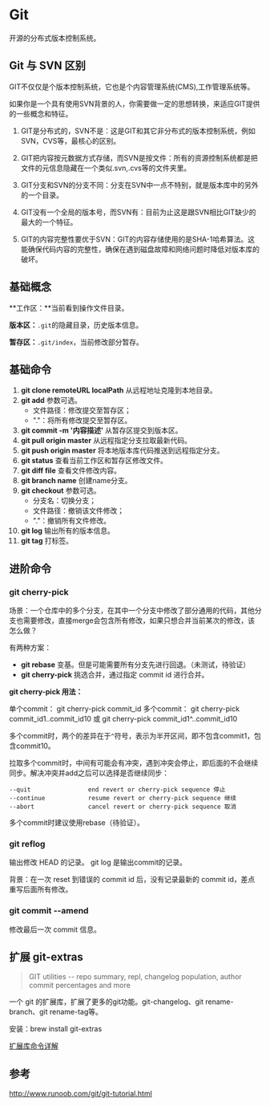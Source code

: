 # Git 

开源的分布式版本控制系统。

## Git 与 SVN 区别

GIT不仅仅是个版本控制系统，它也是个内容管理系统(CMS),工作管理系统等。

如果你是一个具有使用SVN背景的人，你需要做一定的思想转换，来适应GIT提供的一些概念和特征。

1. GIT是分布式的，SVN不是：这是GIT和其它非分布式的版本控制系统，例如SVN，CVS等，最核心的区别。

2. GIT把内容按元数据方式存储，而SVN是按文件：所有的资源控制系统都是把文件的元信息隐藏在一个类似.svn,.cvs等的文件夹里。

3. GIT分支和SVN的分支不同：分支在SVN中一点不特别，就是版本库中的另外的一个目录。

4. GIT没有一个全局的版本号，而SVN有：目前为止这是跟SVN相比GIT缺少的最大的一个特征。

5. GIT的内容完整性要优于SVN：GIT的内容存储使用的是SHA-1哈希算法。这能确保代码内容的完整性，确保在遇到磁盘故障和网络问题时降低对版本库的破坏。

## 基础概念

**工作区：**当前看到操作文件目录。

**版本区：**`.git`的隐藏目录，历史版本信息。

**暂存区：**`.git/index`，当前修改部分暂存。

## 基础命令

1. **git clone remoteURL localPath** 从远程地址克隆到本地目录。
2. **git add** 参数可选。
	* 文件路径：修改提交至暂存区；
	* "."：将所有修改提交至暂存区。
3. **git commit -m '内容描述'** 从暂存区提交到版本区。
4. **git pull origin master** 从远程指定分支拉取最新代码。
5. **git push origin master** 将本地版本库代码推送到远程指定分支。
6. **git status** 查看当前工作区和暂存区修改文件。
7. **git diff file** 查看文件修改内容。
8. **git branch name** 创建name分支。
9. **git checkout** 参数可选。
	* 分支名：切换分支；
	* 文件路径：撤销该文件修改；
	* "."：撤销所有文件修改。
10. **git log** 输出所有的版本信息。
11. **git tag** 打标签。

## 进阶命令

### git cherry-pick

场景：一个仓库中的多个分支，在其中一个分支中修改了部分通用的代码，其他分支也需要修改，直接merge会包含所有修改，如果只想合并当前某次的修改，该怎么做？

有两种方案：

* **git rebase** 变基。但是可能需要所有分支先进行回退。（未测试，待验证）
* **git cherry-pick** 挑选合并，通过指定 commit id 进行合并。

**git cherry-pick 用法：** 

单个commit： git cherry-pick commit_id
多个commit： git cherry-pick commit_id1..commit_id10 或 git cherry-pick commit_id1^..commit_id10

多个commit时，两个的差异在于`^`符号，表示为半开区间，即不包含commit1，包含commit10。

拉取多个commit时，中间有可能会有冲突，遇到冲突会停止，即后面的不会继续同步。解决冲突并add之后可以选择是否继续同步：

```
--quit                end revert or cherry-pick sequence 停止
--continue            resume revert or cherry-pick sequence 继续
--abort               cancel revert or cherry-pick sequence 取消
```

多个commit时建议使用rebase（待验证）。

### git reflog

输出修改 HEAD 的记录。 git log 是输出commit的记录。

背景：在一次 reset 到错误的 commit id 后，没有记录最新的 commit id，差点重写后面所有修改。

### git commit --amend

修改最后一次 commit 信息。


## 扩展 git-extras

> GIT utilities -- repo summary, repl, changelog population, author commit percentages and more

一个 git 的扩展库，扩展了更多的git功能。git-changelog、git rename-branch、git rename-tag等。

安装：brew install git-extras

[扩展库命令详解](https://github.com/tj/git-extras/blob/master/Commands.md)

## 参考

http://www.runoob.com/git/git-tutorial.html